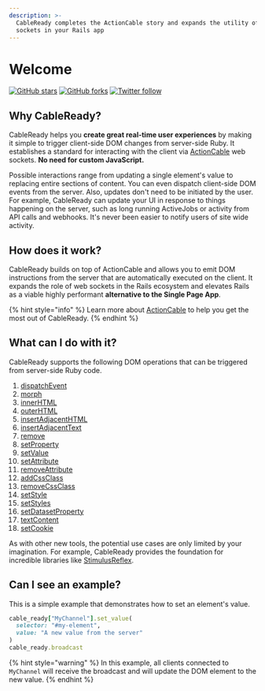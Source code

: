 ```yaml
---
description: >-
  CableReady completes the ActionCable story and expands the utility of web
  sockets in your Rails app
---
```


# Welcome

[![GitHub stars](https://img.shields.io/github/stars/hopsoft/cable_ready?style=social)](https://github.com/hopsoft/cable_ready) [![GitHub forks](https://img.shields.io/github/forks/hopsoft/cable_ready?style=social)](https://github.com/hopsoft/cable_ready) [![Twitter follow](https://img.shields.io/twitter/follow/hopsoft?style=social)](https://twitter.com/hopsoft)

## Why CableReady?

CableReady helps you **create great real-time user experiences** by making it simple to trigger client-side DOM changes from server-side Ruby. It establishes a standard for interacting with the client via [ActionCable](https://guides.rubyonrails.org/action_cable_overview.html) web sockets. **No need for custom JavaScript.**

Possible interactions range from updating a single element's value to replacing entire sections of content. You can even dispatch client-side DOM events from the server. Also, updates don't need to be initiated by the user. For example, CableReady can update your UI in response to things happening on the server, such as long running ActiveJobs or activity from API calls and webhooks. It's never been easier to notify users of site wide activity.

## How does it work?

CableReady builds on top of ActionCable and allows you to emit DOM instructions from the server that are automatically executed on the client. It expands the role of web sockets in the Rails ecosystem and elevates Rails as a viable highly performant **alternative to the Single Page App**.

{% hint style="info" %}
Learn more about [ActionCable](http://guides.rubyonrails.org/action_cable_overview.html) to help you get the most out of CableReady.
{% endhint %}

## What can I do with it?

CableReady supports the following DOM operations that can be triggered from server-side Ruby code.

1. [dispatchEvent](usage/dom-operations/event-dispatch.md#dispatchevent)
2. [morph](usage/dom-operations/element-mutations.md#morph)
3. [innerHTML](usage/dom-operations/element-mutations.md#innerhtml)
4. [outerHTML](usage/dom-operations/element-mutations.md#outerhtml)
5. [insertAdjacentHTML](usage/dom-operations/element-mutations.md#insertAdjacentHTML)
6. [insertAdjacentText](usage/dom-operations/element-mutations.md#insertadjacenttext)
7. [remove](usage/dom-operations/element-mutations.md#remove)
8. [setProperty](usage/dom-operations/element-mutations.md#setproperty)
9. [setValue](usage/dom-operations/element-mutations.md#setvalue)
10. [setAttribute](usage/dom-operations/attribute-mutations.md#setattribute)
11. [removeAttribute](usage/dom-operations/attribute-mutations.md#removeattribute)
12. [addCssClass](usage/dom-operations/css-class-mutations.md#addcssclass)
13. [removeCssClass](usage/dom-operations/css-class-mutations.md#removecssclass)
14. [setStyle](usage/dom-operations/css-class-mutations.md#setstyle)
15. [setStyles](usage/dom-operations/css-class-mutations.md#setstyles)
16. [setDatasetProperty](usage/dom-operations/dataset-mutations.md#setdatasetproperty)
17. [textContent](usage/dom-operations/element-mutations.md#textcontent)
18. [setCookie](https://github.com/hopsoft/cable_ready/tree/fc8fdab909ea5f61a49fb6bd704217c6dcaf6f0d/docs/usage/dom-operations/cookies.md#setcookie)

As with other new tools, the potential use cases are only limited by your imagination. For example, CableReady provides the foundation for incredible libraries like [StimulusReflex](https://docs.stimulusreflex.com).

## Can I see an example?

This is a simple example that demonstrates how to set an element's value.

```ruby
cable_ready["MyChannel"].set_value(
  selector: "#my-element", 
  value: "A new value from the server"
)
cable_ready.broadcast
```

{% hint style="warning" %}
In this example, all clients connected to `MyChannel` will receive the broadcast and will update the DOM element to the new value.
{% endhint %}

